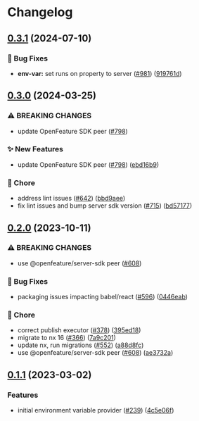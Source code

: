 # Changelog

## [0.3.1](https://github.com/open-feature/js-sdk-contrib/compare/env-var-provider-v0.3.0...env-var-provider-v0.3.1) (2024-07-10)


### 🐛 Bug Fixes

* **env-var:** set runs on property to server ([#981](https://github.com/open-feature/js-sdk-contrib/issues/981)) ([919761d](https://github.com/open-feature/js-sdk-contrib/commit/919761d8926fc102c84b11288d4c6d1ff3e3fc05))

## [0.3.0](https://github.com/open-feature/js-sdk-contrib/compare/env-var-provider-v0.2.0...env-var-provider-v0.3.0) (2024-03-25)


### ⚠ BREAKING CHANGES

* update OpenFeature SDK peer ([#798](https://github.com/open-feature/js-sdk-contrib/issues/798))

### ✨ New Features

* update OpenFeature SDK peer ([#798](https://github.com/open-feature/js-sdk-contrib/issues/798)) ([ebd16b9](https://github.com/open-feature/js-sdk-contrib/commit/ebd16b9630bcc6b253a7061a144e8d476cd8b586))


### 🧹 Chore

* address lint issues ([#642](https://github.com/open-feature/js-sdk-contrib/issues/642)) ([bbd9aee](https://github.com/open-feature/js-sdk-contrib/commit/bbd9aee896dc4a0817f379b799a1b8d331ee76c6))
* fix lint issues and bump server sdk version ([#715](https://github.com/open-feature/js-sdk-contrib/issues/715)) ([bd57177](https://github.com/open-feature/js-sdk-contrib/commit/bd571770f3a1a01bd62663dc3473273449f96c5c))

## [0.2.0](https://github.com/open-feature/js-sdk-contrib/compare/env-var-provider-v0.1.1...env-var-provider-v0.2.0) (2023-10-11)


### ⚠ BREAKING CHANGES

* use @openfeature/server-sdk peer ([#608](https://github.com/open-feature/js-sdk-contrib/issues/608))

### 🐛 Bug Fixes

* packaging issues impacting babel/react ([#596](https://github.com/open-feature/js-sdk-contrib/issues/596)) ([0446eab](https://github.com/open-feature/js-sdk-contrib/commit/0446eab5cf9b45ce7de251b4f5feb8df1d499b9d))


### 🧹 Chore

* correct publish executor ([#378](https://github.com/open-feature/js-sdk-contrib/issues/378)) ([395ed18](https://github.com/open-feature/js-sdk-contrib/commit/395ed186de8811ae249f087821fdbdf8899c19f2))
* migrate to nx 16 ([#366](https://github.com/open-feature/js-sdk-contrib/issues/366)) ([7a9c201](https://github.com/open-feature/js-sdk-contrib/commit/7a9c201d16fd7f070a1bcd2e359487ba6e7b78d7))
* update nx, run migrations ([#552](https://github.com/open-feature/js-sdk-contrib/issues/552)) ([a88d8fc](https://github.com/open-feature/js-sdk-contrib/commit/a88d8fc097789fd7f56011e6ebb66070f52c6e56))
* use @openfeature/server-sdk peer ([#608](https://github.com/open-feature/js-sdk-contrib/issues/608)) ([ae3732a](https://github.com/open-feature/js-sdk-contrib/commit/ae3732a9068f684517db28ea1ae27b29a35e6b16))

## [0.1.1](https://github.com/open-feature/js-sdk-contrib/compare/env-var-provider-v0.1.0...env-var-provider-v0.1.1) (2023-03-02)


### Features

* initial environment variable provider ([#239](https://github.com/open-feature/js-sdk-contrib/issues/239)) ([4c5e06f](https://github.com/open-feature/js-sdk-contrib/commit/4c5e06f1b6b13b85096c424e0d52bc182f28bc33))
